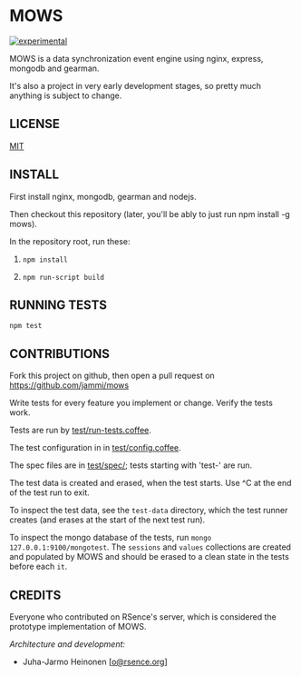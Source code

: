 MOWS
====

[![experimental](http://badges.github.io/stability-badges/dist/experimental.svg)](http://github.com/badges/stability-badges)

MOWS is a data synchronization event engine using nginx, express, mongodb and gearman.

It's also a project in very early development stages, so pretty much anything is subject to change.


LICENSE
-------
[MIT](LICENSE.txt)


INSTALL
-------

First install nginx, mongodb, gearman and nodejs.

Then checkout this repository (later, you'll be ably to just run npm install -g mows).

In the repository root, run these:

1) `npm install`

2) `npm run-script build`


RUNNING TESTS
-------------

`npm test`


CONTRIBUTIONS
-------------

Fork this project on github, then open a pull request on https://github.com/jammi/mows

Write tests for every feature you implement or change. Verify the tests work.

Tests are run by [test/run-tests.coffee](./test/run-tests.coffee).

The test configuration in in [test/config.coffee](./test/run-tests.coffee).

The spec files are in [test/spec/](./test/spec/); tests starting with 'test-' are run.

The test data is created and erased, when the test starts. Use ^C at the end of the test run to exit.

To inspect the test data, see the `test-data` directory, which the test runner creates (and erases at the start of the next test run).

To inspect the mongo database of the tests, run `mongo 127.0.0.1:9100/mongotest`. The `sessions` and `values` collections are created and populated by MOWS and should be erased to a clean state in the tests before each `it`.


CREDITS
-------

Everyone who contributed on RSence's server, which is considered the prototype implementation of MOWS.


*Architecture and development:*

- Juha-Jarmo Heinonen [o@rsence.org]
